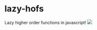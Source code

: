 # lazy-hofs
Lazy higher order functions in javascript!
<img src="http://frontpagemeews.com/wp-content/uploads/2018/12/lazy-cat-cover-750x517.png"/>
